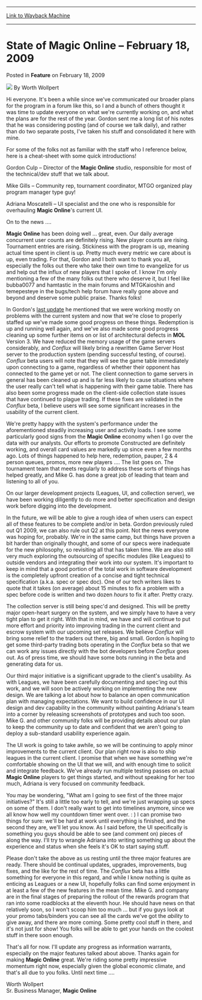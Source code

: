 
---
[Link to Wayback Machine](https://web.archive.org/web/20211021131203/https://magic.wizards.com/en/articles/archive/feature/state-magic-online-%E2%80%93-february-18-2009-2009-02-18)

[_metadata_:wayback_url]:- "https://magic.wizards.com/en/articles/archive/feature/state-magic-online-%E2%80%93-february-18-2009-2009-02-18"
[_metadata_:wayback_raw_url]:- "https://web.archive.org/web/20211021131203id_/https://magic.wizards.com/en/articles/archive/feature/state-magic-online-%E2%80%93-february-18-2009-2009-02-18"
[_metadata_:wayback_capture_timestamp]:- "2021-10-21 13:12:03+00:00"
[_metadata_:publish_date]:- "2009-02-18"
[_metadata_:description]:- "Hi everyone. It's been a while since we've communicated our broader plans for the program in a forum like this, so I and a bunch of others thought it was time to update everyone on what we're currently working on, and what the plans are for the rest of the year. Gordon sent me a long list of his notes that he was considering posting (and of course we talk daily), and rather"
[_metadata_:generator]:- "Drupal 7 (http://drupal.org)"
---


State of Magic Online – February 18, 2009
=========================================



 Posted in **Feature**
 on February 18, 2009 






![](https://media.magic.wizards.com/styles/auth_small/public/images/person/worth-wollpert.jpg)
By Worth Wollpert











Hi everyone. It's been a while since we've communicated our broader plans for the program in a forum like this, so I and a bunch of others thought it was time to update everyone on what we're currently working on, and what the plans are for the rest of the year. Gordon sent me a long list of his notes that he was considering posting (and of course we talk daily), and rather than do two separate posts, I've taken his stuff and consolidated it here with mine. 


For some of the folks not as familiar with the staff who I reference below, here is a cheat-sheet with some quick introductions!


Gordon Culp – Director of the **Magic Online** studio, responsible for most of the technical/dev stuff that we talk about.


Mike Gills – Community rep, tournament coordinator, MTGO organized play program manager type guy!


Adriana Moscatelli – UI specialist and the one who is responsible for overhauling **Magic Online**'s current UI.


On to the news ....


**Magic Online** has been doing well ... great, even. Our daily average concurrent user counts are definitely rising. New player counts are rising. Tournament entries are rising. Stickiness with the program is up, meaning actual time spent in client is up. Pretty much every metric we care about is up, even trading. For that, Gordon and I both want to thank you all, especially the folks out there who take their own time to evangelize for us and help out the influx of new players that I spoke of. I know I'm only mentioning a few of the many folks out there who deserve it, but I feel like bubba0077 and hamtastic in the main forums and MTGKaioshin and temepesteye in the bugs/tech help forum have really gone above and beyond and deserve some public praise. Thanks folks!


In Gordon's [last update](http://archive.wizards.com/magic/magazine/Article.aspx?x=mtg/daily/other/101008) he mentioned that we were working mostly on problems with the current system and now that we're close to properly staffed up we've made some good progress on these things. Redemption is up and running well again, and we've also made some good progress cleaning up some further items on or list of architectural defects in **MOL** Version 3. We have reduced the memory usage of the game servers considerably, and *Conflux* will likely bring a rewritten Game Server Host server to the production system (pending successful testing, of course). *Conflux* beta users will note that they will see the game table immediately upon connecting to a game, regardless of whether their opponent has connected to the game yet or not. The client connection to game servers in general has been cleaned up and is far less likely to cause situations where the user really can't tell what is happening with their game table. There has also been some progress made on the client-side collection state issues that have continued to plague trading. If these fixes are validated in the *Conflux* beta, I believe users will see some significant increases in the usability of the current client.


We're pretty happy with the system's performance under the aforementioned steadily increasing user and activity loads. I see some particularly good signs from the **Magic Online** economy when I go over the data with our analysts. Our efforts to promote Constructed are definitely working, and overall card values are markedly up since even a few months ago. Lots of things happened to help here, redemption, pauper, 2 & 4 person queues, promos, more new players .... The list goes on. The tournament team that meets regularly to address these sorts of things has helped greatly, and Mike G. has done a great job of leading that team and listening to all of you. 


On our larger development projects (Leagues, UI, and collection server), we have been working diligently to do more and better specification and design work before digging into the development.


In the future, we will be able to give a rough idea of when users can expect all of these features to be complete and/or in beta. Gordon previously ruled out Q1 2009, we can also rule out Q2 at this point. Not the news everyone was hoping for, probably. We're in the same camp, but things have proven a bit harder than originally thought, and some of our specs were inadequate for the new philosophy, so revisiting all that has taken time. We are also still very much exploring the outsourcing of specific modules (like Leagues) to outside vendors and integrating their work into our system. It's important to keep in mind that a good portion of the total work in software development is the completely upfront creation of a concise and tight technical specification (a.k.a. spec or spec doc). One of our tech writers likes to quote that it takes (on average) about 15 minutes to fix a problem with a spec before code is written and two dozen *hours* to fix it after. Pretty crazy.


The collection server is still being spec'd and designed. This will be pretty major open-heart surgery on the system, and we simply have to have a very tight plan to get it right. With that in mind, we have and will continue to put more effort and priority into improving trading in the current client and escrow system with our upcoming set releases. We believe *Conflux* will bring some relief to the traders out there, big and small. Gordon is hoping to get some third-party trading bots operating in the *Conflux* beta so that we can work any issues directly with the bot developers before *Conflux* goes out. As of press time, we should have some bots running in the beta and generating data for us.


Our third major initiative is a significant upgrade to the client's usability. As with Leagues, we have been carefully documenting and spec'ing out this work, and we will soon be actively working on implementing the new design. We are talking a lot about how to balance an open communication plan with managing expectations. We want to build confidence in our UI design and dev capability in the community without painting Adriana's team into a corner by releasing screenshots of prototypes and such too soon. Mike G. and other community folks will be providing details about our plan to keep the community up to date and confident that we aren't going to deploy a sub-standard usability experience again.


The UI work is going to take awhile, so we will be continuing to apply minor improvements to the current client. Our plan right now is also to ship leagues in the current client. I promise that when we have something we're comfortable showing on the UI that we will, and with enough time to solicit and integrate feedback. We've already run multiple testing passes on actual **Magic Online** players to get things started, and without speaking for her too much, Adriana is very focused on community feedback. 


You may be wondering, "What am I going to see first of the three major initiatives?" It's still a little too early to tell, and we're just wrapping up specs on some of them. I don't really want to get into timelines anymore, since we all know how well my countdown timer went over. : ) I can promise two things for sure: we'll be hard at work until everything is finished, and the second they are, we'll let you know. As I said before, the UI specifically is something you guys should be able to see (and comment on) pieces of along the way. I'll try to wrangle Adriana into writing something up about the experience and status when she feels it's OK to start saying stuff. 


Please don't take the above as us resting until the three major features are ready. There should be continual updates, upgrades, improvements, bug fixes, and the like for the rest of time. The *Conflux* beta has a little something for everyone in this regard, and while I know nothing is quite as enticing as Leagues or a new UI, hopefully folks can find some enjoyment in at least a few of the new features in the mean time. Mike G. and company are in the final stages of preparing the rollout of the rewards program that ran into some roadblocks at the eleventh hour. He should have news on that relatively soon, so I won't scoop him too much ... but if you guys look at your promo tabs/binders you can see all the cards we've got the *ability* to give away, and there are more coming. Some pretty cool stuff in there, and it's not just for show! You folks will be able to get your hands on the coolest stuff in there soon enough.


That's all for now. I'll update any progress as information warrants, especially on the major features talked about above. Thanks again for making **Magic Online** great. We're riding some pretty impressive momentum right now, especially given the global economic climate, and that's all due to you folks. Until next time ....


Worth Wollpert  
 Sr. Business Manager, **Magic Online**








